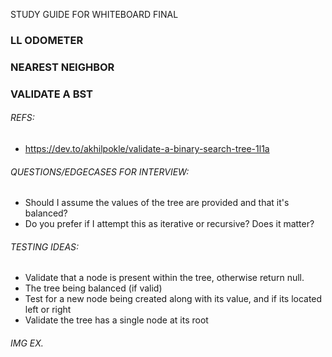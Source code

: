STUDY GUIDE FOR WHITEBOARD FINAL

### LL ODOMETER

### NEAREST NEIGHBOR




### VALIDATE A BST

###### REFS:
- https://dev.to/akhilpokle/validate-a-binary-search-tree-1l1a

###### QUESTIONS/EDGECASES FOR INTERVIEW:
- Should I assume the values of the tree are provided and that it's balanced?
- Do you prefer if I attempt this as iterative or recursive? Does it matter?

###### TESTING IDEAS: 
- Validate that a node is present within the tree, otherwise return null.
- The tree being balanced (if valid)
- Test for a new node being created along with its value, and if its located left or right
- Validate the tree has a single node at its root

###### IMG EX.
